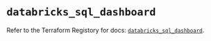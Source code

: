 # `databricks_sql_dashboard`

Refer to the Terraform Registory for docs: [`databricks_sql_dashboard`](https://registry.terraform.io/providers/databricks/databricks/1.24.1/docs/resources/sql_dashboard).
